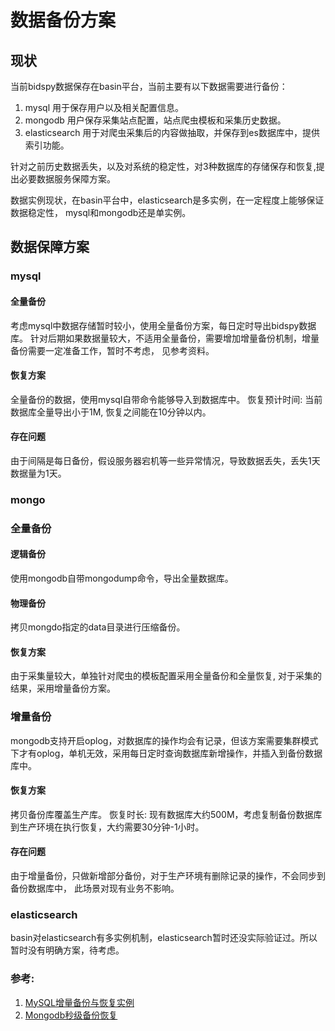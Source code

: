 # 数据备份方案
## 现状
当前bidspy数据保存在basin平台，当前主要有以下数据需要进行备份：

1. mysql 用于保存用户以及相关配置信息。
2. mongodb 用户保存采集站点配置，站点爬虫模板和采集历史数据。
3. elasticsearch 用于对爬虫采集后的内容做抽取，并保存到es数据库中，提供索引功能。


针对之前历史数据丢失，以及对系统的稳定性，对3种数据库的存储保存和恢复,提出必要数据服务保障方案。

数据实例现状，在basin平台中，elasticsearch是多实例，在一定程度上能够保证数据稳定性， mysql和mongodb还是单实例。

## 数据保障方案
### mysql 

#### 全量备份
考虑mysql中数据存储暂时较小，使用全量备份方案，每日定时导出bidspy数据库。
针对后期如果数据量较大，不适用全量备份，需要增加增量备份机制，增量备份需要一定准备工作，暂时不考虑， 见参考资料。
#### 恢复方案
全量备份的数据，使用mysql自带命令能够导入到数据库中。
恢复预计时间: 当前数据库全量导出小于1M, 恢复之间能在10分钟以内。
#### 存在问题
由于间隔是每日备份，假设服务器宕机等一些异常情况，导致数据丢失，丢失1天数据量为1天。

### mongo

### 全量备份
#### 逻辑备份
使用mongodb自带mongodump命令，导出全量数据库。
#### 物理备份
拷贝mongdo指定的data目录进行压缩备份。
   
#### 恢复方案
由于采集量较大，单独针对爬虫的模板配置采用全量备份和全量恢复,
对于采集的结果，采用增量备份方案。

### 增量备份
mongodb支持开启oplog，对数据库的操作均会有记录，但该方案需要集群模式下才有oplog，单机无效，采用每日定时查询数据库新增操作，并插入到备份数据库中。

#### 恢复方案
拷贝备份库覆盖生产库。
恢复时长: 现有数据库大约500M，考虑复制备份数据库到生产环境在执行恢复，大约需要30分钟-1小时。

#### 存在问题
由于增量备份，只做新增部分备份，对于生产环境有删除记录的操作，不会同步到备份数据库中， 此场景对现有业务不影响。


### elasticsearch
basin对elasticsearch有多实例机制，elasticsearch暂时还没实际验证过。所以暂时没有明确方案，待考虑。


### 参考:
1. [MySQL增量备份与恢复实例](http://seanlook.com/2014/12/05/mysql_incremental_backup_example/)
2. [Mongodb秒级备份恢复](http://oqt2eqc1u.bkt.clouddn.com/MongoDB%E7%A7%92%E7%BA%A7%E5%A4%87%E4%BB%BD%E6%81%A2%E5%A4%8D.pdf)

